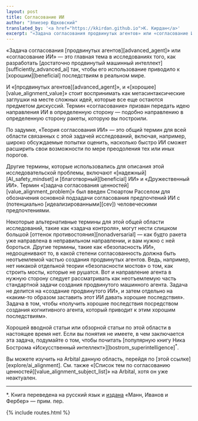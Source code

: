 ```yaml
---
layout: post
title: Согласование ИИ
author: "Элиезер Юдковский"
translated_by: '<a href="https://kkirdan.github.io">К. Кирдан</a>'
excerpt: "«Задача согласования продвинутых агентов» или «согласование ИИ» — это главная тема в исследованиях того, как разработать достаточно продвинутый машинный интеллект так, чтобы его использование приводило к хорошим последствиям в реальном мире."
---
```

«Задача согласования [продвинутых агентов][advanced_agent]» или «согласование ИИ» — это главная тема в исследованиях того, как разработать [достаточно продвинутый машинный интеллект][sufficiently_advanced_ai] так, чтобы его использование приводило к [хорошим][beneficial] последствиям в реальном мире.

И «[продвинутых агентов][advanced_agent]», и «[хорошее][value_alignment_value]» стоит воспринимать как метасинтаксические заглушки на месте сложных идей, которые все еще остаются предметом дискуссий. Термин «согласование» призван передать идею направления ИИ в определенную сторону — подобно направлению в определенную сторону ракеты, которую вы построили.

По задумке, «Теория согласования ИИ» — это общий термин для всей области связанных с этой задачей исследований, включая, например, широко обсуждаемые попытки оценить, насколько быстро ИИ сможет расширить свои возможности по мере преодоления тех или иных порогов.

Другие термины, которые использовались для описания этой исследовательской проблемы, включают «[надежный][AI_safety_mindset] и [благотворный][beneficial] ИИ» и «Дружественный ИИ». Термин «[задача согласования ценностей][value_alignment_problem]» был введен Стюартом Расселом для обозначения основной подзадачи согласования предпочтений ИИ с (потенциально [идеализированными][cev]) человеческими предпочтениями.

Некоторые альтернативные термины для этой общей области исследований, такие как «задача контроля», могут нести слишком большой [оттенок противостояния][nonadversarial] — как будто ракета уже направлена ​​в неправильном направлении, и вам нужно с ней бороться. Другие термины, такие как «безопасность ИИ», недооценивают то, в какой степени согласованность должна быть неотъемлемой частью создания продвинутых агентов. Ведь, например, нет никакой отдельной теории «безопасности мостов» о том, как строить мосты, которые не рушатся. Вот и направление агента в нужную сторону следует рассматривать как неотъемлемую часть стандартной задачи создания продвинутого машинного агента. Задача не делится на «создание продвинутого ИИ», и затем отдельно на «каким-то образом заставить этот ИИ давать хорошие последствия». Задача в том, чтобы «получить хорошие последствия посредством создания когнитивного агента, который приводит к этим хорошим последствиям».

Хорошей вводной статьи или обзорной статьи по этой области в настоящее время нет. Если вы понятия не имеете, в чем заключается эта задача, подумайте о том, чтобы почитать [популярную книгу Ника Бострома «Искусственный интеллект»][bostrom_superintelligence]<sup>*</sup>.

Вы можете изучить на Arbital данную область, перейдя по [этой ссылке][explore/ai_alignment]. См. также «[Список тем по согласованию ценностей][value_alignment_subject_list]» на Arbital, хотя он уже неактуален.

---

\*\. Книга переведена на русский язык и [издана](https://www.mann-ivanov-ferber.ru/books/iskusstvennyj-intellekt) «Манн, Иванов и Фербер» — прим. пер.

{% include routes.html %}
